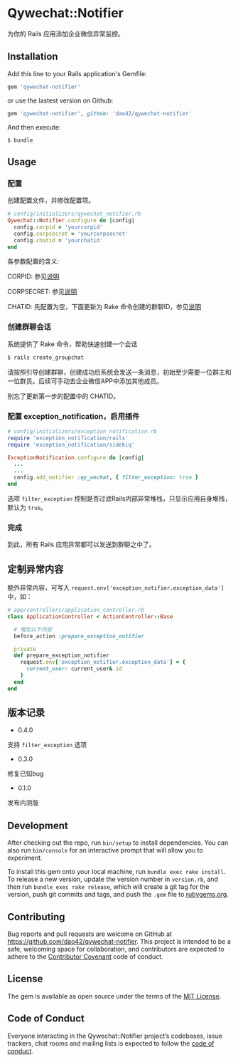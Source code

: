 # Qywechat::Notifier

为你的 Rails 应用添加企业微信异常监控。

## Installation

Add this line to your Rails application's Gemfile:

```ruby
gem 'qywechat-notifier'
```

or use the lastest version on Github:

```ruby
gem 'qywechat-notifier', github: 'dao42/qywechat-notifier'
```


And then execute:

    $ bundle

## Usage


### 配置

创建配置文件，并修改配置项。

```ruby
# config/initializers/qywechat_notifier.rb
Qywechat::Notifier.configure do |config|
  config.corpid = 'yourcorpid'
  config.corpsecret = 'yourcorpsecret'
  config.chatid = 'yourchatid'
end
```

各参数配置的含义:

CORPID: 参见[说明](https://work.weixin.qq.com/api/doc#90000/90135/90665)

CORPSECRET: 参见[说明](https://work.weixin.qq.com/api/doc#90000/90135/90665)

CHATID: 先配置为空，下面更新为 Rake 命令创建的群聊ID，参见[说明](https://work.weixin.qq.com/api/doc#90000/90135/90245)

### 创建群聊会话

系统提供了 Rake 命令，帮助快速创建一个会话

```bash
$ rails create_groupchat
```

请按照引导创建群聊，创建成功后系统会发送一条消息，初始至少需要一位群主和一位群员。后续可手动去企业微信APP中添加其他成员。

别忘了更新第一步的配置中的 CHATID。

### 配置 exception_notification，启用插件

```ruby
# config/initializers/exception_notification.rb
require 'exception_notification/rails'
require 'exception_notification/sidekiq'

ExceptionNotification.configure do |config|
  ...
  ...
  config.add_notifier :qy_wechat, { filter_exception: true }
end
```

选项 `filter_exception` 控制是否过滤Rails内部异常堆栈，只显示应用自身堆栈，默认为 `true`。

### 完成

到此，所有 Rails 应用异常都可以发送到群聊之中了。

## 定制异常内容

额外异常内容，可写入 `request.env['exception_notifier.exception_data']` 中，如：

```ruby
# app/controllers/application_controller.rb
class ApplicationController < ActionController::Base

  # 增加以下内容
  before_action :prepare_exception_notifier

  private
  def prepare_exception_notifier
    request.env['exception_notifier.exception_data'] = {
      current_user: current_user&.id
    }
  end
end
```

## 版本记录

* 0.4.0

支持 `filter_exception` 选项

* 0.3.0

修复已知bug

* 0.1.0

发布内测版

## Development

After checking out the repo, run `bin/setup` to install dependencies. You can also run `bin/console` for an interactive prompt that will allow you to experiment.

To install this gem onto your local machine, run `bundle exec rake install`. To release a new version, update the version number in `version.rb`, and then run `bundle exec rake release`, which will create a git tag for the version, push git commits and tags, and push the `.gem` file to [rubygems.org](https://rubygems.org).

## Contributing

Bug reports and pull requests are welcome on GitHub at https://github.com/dao42/qywechat-notifier. This project is intended to be a safe, welcoming space for collaboration, and contributors are expected to adhere to the [Contributor Covenant](http://contributor-covenant.org) code of conduct.

## License

The gem is available as open source under the terms of the [MIT License](https://opensource.org/licenses/MIT).

## Code of Conduct

Everyone interacting in the Qywechat::Notifier project’s codebases, issue trackers, chat rooms and mailing lists is expected to follow the [code of conduct](https://github.com/dao42/qywechat-notifier/blob/master/CODE_OF_CONDUCT.md).
